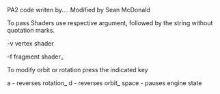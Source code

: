 PA2 code writen by....
Modified by Sean McDonald



To pass Shaders use respective argument, followed by the string without quotation marks.

-v vertex shader

-f fragment shader_



To modify orbit or rotation press the indicated key

a     - reverses rotation_
d     - reverses orbit_
space - pauses engine state